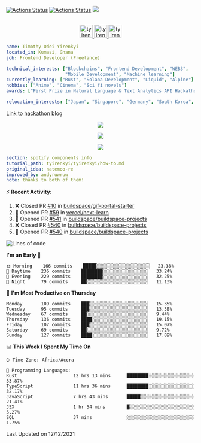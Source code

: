 [![Actions Status](https://github.com/tyirenkyi/tyirenkyi/workflows/wakatime-stats/badge.svg)](https://github.com/tyirenkyi/tyirenkyi/actions)
[![Actions Status](https://github.com/tyirenkyi/tyirenkyi/workflows/update-gh-activity/badge.svg)](https://github.com/tyirenkyi/tyirenkyi/actions)
![](https://visitor-badge.glitch.me/badge?page_id=tyirenkyi.tyirenkyi)

<p align="center">
<br/>
<a href="https://twitter.com/darthapplejewce">
  <img alt="tyirenkyi | Twitter" width="35px" src="https://image.flaticon.com/icons/svg/2111/2111703.svg" />
</a>
<a href="https://www.linkedin.com/in/timothy-yirenkyi-b45b9b137/">
  <img alt="tyirenkyi's LinkdeIN" width="35px" src="https://image.flaticon.com/icons/svg/2111/2111465.svg" />
</a
<a href="https://open.spotify.com/user/6jyx0hj1911n2xd4rm3vwm8j9?si=f0e62187bc474bdf">
  <img alt="tyirenkyi's Spotify" width="35px" src="https://image.flaticon.com/icons/svg/2111/2111627.svg" />
</a>
</p>

```yaml
name: Timothy Odei Yirenkyi
located_in: Kumasi, Ghana
job: Frontend Developer (Freelance)

technical_interests: ["Blockchains", "Frontend Development", "WEB3", 
                      "Mobile Development", "Machine learning"]
currently_learning: ["Rust", "Solana Development", "Liquid", "Alpine"]
hobbies: ["Anime", "Cinema", "Sci fi novels"]
awards: ["First Prize in Natural Language & Text Analytics API Hackathon"]

relocation_interests: ["Japan", "Singapore", "Germany", "South Korea", "UK"]
```

<a href="https://www.expert.ai/blog/the-story-behind-hackathon-winning-peer-reviewers-app">Link to hackathon blog</a>

<p align="center">
  <img alig src="https://github-profile-trophy.vercel.app/?username=tyirenkyi&column=6&rank=SSS,SS,S,AAA,AA,A,B,C" />
</p>


<p align="center">
  <a href="https://tyirenkyi.vercel.app/api/now-playing?open">
    <!-- Music bars move to the beat and are colored based on the track's happiness, danceability and energy! -->
    <img src="https://tyirenkyi.vercel.app/api/now-playing">
  </a>
</p>

<p align="center">
  <img src="https://tyirenkyi.vercel.app/api/top-played">
</p>
 
```yaml
section: spotify components info
tutorial_path: tyirenkyi/tyirenkyi/how-to.md
original_idea: natemoo-re
improved_by: andyruwruw
note: thanks to both of them!
```


**:zap: Recent Activity:**

<!--START_SECTION:activity-->
1. ❌ Closed PR [#10](https://github.com/buildspace/gif-portal-starter/pull/10) in [buildspace/gif-portal-starter](https://github.com/buildspace/gif-portal-starter)
2. 💪 Opened PR [#59](https://github.com/vercel/next-learn/pull/59) in [vercel/next-learn](https://github.com/vercel/next-learn)
3. 💪 Opened PR [#541](https://github.com/buildspace/buildspace-projects/pull/541) in [buildspace/buildspace-projects](https://github.com/buildspace/buildspace-projects)
4. ❌ Closed PR [#540](https://github.com/buildspace/buildspace-projects/pull/540) in [buildspace/buildspace-projects](https://github.com/buildspace/buildspace-projects)
5. 💪 Opened PR [#540](https://github.com/buildspace/buildspace-projects/pull/540) in [buildspace/buildspace-projects](https://github.com/buildspace/buildspace-projects)
<!--END_SECTION:activity-->

<!--START_SECTION:waka-->
![Lines of code](https://img.shields.io/badge/From%20Hello%20World%20I%27ve%20Written-5%20Million%20lines%20of%20code-blue)

**I'm an Early 🐤** 

```text
🌞 Morning    166 commits    █████░░░░░░░░░░░░░░░░░░░░   23.38% 
🌆 Daytime    236 commits    ████████░░░░░░░░░░░░░░░░░   33.24% 
🌃 Evening    229 commits    ████████░░░░░░░░░░░░░░░░░   32.25% 
🌙 Night      79 commits     ██░░░░░░░░░░░░░░░░░░░░░░░   11.13%

```
📅 **I'm Most Productive on Thursday** 

```text
Monday       109 commits    ███░░░░░░░░░░░░░░░░░░░░░░   15.35% 
Tuesday      95 commits     ███░░░░░░░░░░░░░░░░░░░░░░   13.38% 
Wednesday    67 commits     ██░░░░░░░░░░░░░░░░░░░░░░░   9.44% 
Thursday     136 commits    ████░░░░░░░░░░░░░░░░░░░░░   19.15% 
Friday       107 commits    ███░░░░░░░░░░░░░░░░░░░░░░   15.07% 
Saturday     69 commits     ██░░░░░░░░░░░░░░░░░░░░░░░   9.72% 
Sunday       127 commits    ████░░░░░░░░░░░░░░░░░░░░░   17.89%

```


📊 **This Week I Spent My Time On** 

```text
⌚︎ Time Zone: Africa/Accra

💬 Programming Languages: 
Rust                     12 hrs 13 mins      ████████░░░░░░░░░░░░░░░░░   33.87% 
TypeScript               11 hrs 36 mins      ████████░░░░░░░░░░░░░░░░░   32.17% 
JavaScript               7 hrs 43 mins       █████░░░░░░░░░░░░░░░░░░░░   21.41% 
JSX                      1 hr 54 mins        █░░░░░░░░░░░░░░░░░░░░░░░░   5.27% 
SQL                      37 mins             ░░░░░░░░░░░░░░░░░░░░░░░░░   1.75%

```


 Last Updated on 12/12/2021
<!--END_SECTION:waka-->

